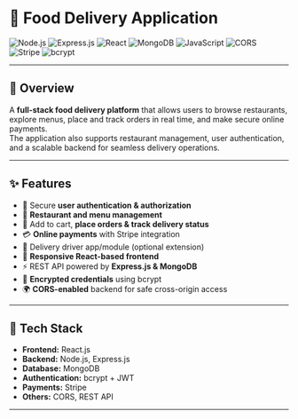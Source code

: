 # 🍔 Food Delivery Application

![Node.js](https://img.shields.io/badge/Node.js-339933?style=for-the-badge&logo=node.js&logoColor=white)
![Express.js](https://img.shields.io/badge/Express.js-000000?style=for-the-badge&logo=express&logoColor=white)
![React](https://img.shields.io/badge/React-20232a?style=for-the-badge&logo=react&logoColor=61dafb)
![MongoDB](https://img.shields.io/badge/MongoDB-4EA94B?style=for-the-badge&logo=mongodb&logoColor=white)
![JavaScript](https://img.shields.io/badge/JavaScript-F7DF1E?style=for-the-badge&logo=javascript&logoColor=black)
![CORS](https://img.shields.io/badge/CORS-enabled-blue?style=for-the-badge)
![Stripe](https://img.shields.io/badge/Stripe-626CD9?style=for-the-badge&logo=stripe&logoColor=white)
![bcrypt](https://img.shields.io/badge/bcrypt-password%20hashing-orange?style=for-the-badge)

---

## 📖 Overview
A **full-stack food delivery platform** that allows users to browse restaurants, explore menus, place and track orders in real time, and make secure online payments.  
The application also supports restaurant management, user authentication, and a scalable backend for seamless delivery operations.

---

## ✨ Features
- 🔐 Secure **user authentication & authorization**
- 🏪 **Restaurant and menu management**
- 🛒 Add to cart, **place orders & track delivery status**
- 💳 **Online payments** with Stripe integration
- 🚴 Delivery driver app/module (optional extension)
- 📱 **Responsive React-based frontend**
- ⚡ REST API powered by **Express.js & MongoDB**
- 🔑 **Encrypted credentials** using bcrypt
- 🌍 **CORS-enabled** backend for safe cross-origin access

---

## 🚀 Tech Stack
- **Frontend:** React.js  
- **Backend:** Node.js, Express.js  
- **Database:** MongoDB  
- **Authentication:** bcrypt + JWT  
- **Payments:** Stripe  
- **Others:** CORS, REST API  

---
